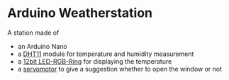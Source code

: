 # Arduino Weatherstation

A station made of
- an Arduino Nano
- a [DHT11](https://www.amazon.de/AZDelivery-KY-015-DHT-Temperatursensor-Modul/dp/B089W7CJL4/ref=sr_1_6?keywords=dht11+sensor&qid=1668196765&sprefix=dht11+%2Caps%2C82&sr=8-6) module for temperature and humidity measurement
- a [12bit LED-RGB-Ring](https://www.amazon.de/dp/B07PFFJ8TF/ref=twister_B07ZT3GZ91?_encoding=UTF8&psc=1) for displaying the temperature
- a [servomotor](https://www.amazon.de/dp/B086V3VP72/ref=twister_B086V5TTQV?_encoding=UTF8&psc=1) to give a suggestion whether to open the window or not

